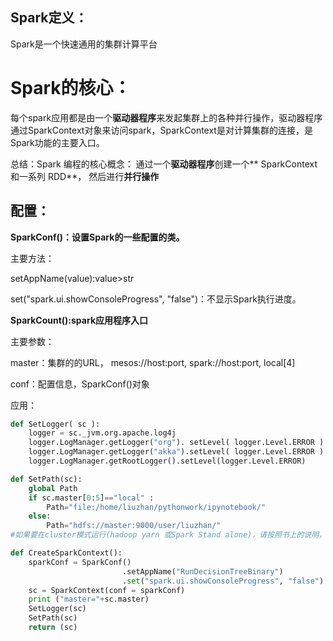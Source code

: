 ## Spark定义：

Spark是一个快速通用的集群计算平台

# Spark的核心：

每个spark应用都是由一个**驱动器程序**来发起集群上的各种并行操作，驱动器程序通过SparkContext对象来访问spark，SparkContext是对计算集群的连接，是Spark功能的主要入口。

总结：Spark 编程的核心概念： 通过一个**驱动器程序**创建一个** SparkContext 和一系列 RDD**， 然后进行**并行操作**

## 配置：

**SparkConf\(\)：设置Spark的一些配置的类。**

主要方法：

setAppName\(value\):value&gt;str

set\("spark.ui.showConsoleProgress", "false"\)：不显示Spark执行进度。

**SparkCount\(\):spark应用程序入口**

主要参数：

master：集群的的URL， mesos://host:port, spark://host:port, local\[4\]

conf：配置信息，SparkConf\(\)对象

应用：

```py
def SetLogger( sc ):
    logger = sc._jvm.org.apache.log4j
    logger.LogManager.getLogger("org"). setLevel( logger.Level.ERROR )
    logger.LogManager.getLogger("akka").setLevel( logger.Level.ERROR )
    logger.LogManager.getRootLogger().setLevel(logger.Level.ERROR)    

def SetPath(sc):
    global Path
    if sc.master[0:5]=="local" :
        Path="file:/home/liuzhan/pythonwork/ipynotebook/"
    else:   
        Path="hdfs://master:9000/user/liuzhan/"
#如果要在cluster模式运行(hadoop yarn 或Spark Stand alone)，请按照书上的说明，先把文件上传到HDFS目录

def CreateSparkContext():
    sparkConf = SparkConf()                                                       \
                         .setAppName("RunDecisionTreeBinary")                         \
                         .set("spark.ui.showConsoleProgress", "false") 
    sc = SparkContext(conf = sparkConf)
    print ("master="+sc.master)    
    SetLogger(sc)
    SetPath(sc)
    return (sc)
```








